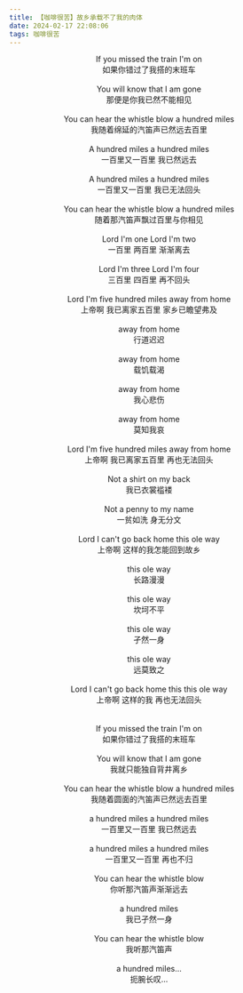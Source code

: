 ```yaml
---
title: 【咖啡很苦】故乡承载不了我的肉体
date: 2024-02-17 22:08:06
tags: 咖啡很苦
---
```


<center>If you missed the train I'm on</center>
<center>如果你错过了我搭的末班车</center>
<br>

<center>You will know that I am gone</center>
<center>那便是你我已然不能相见</center>
<br>

<center>You can hear the whistle blow a hundred miles</center>
<center>我随着绵延的汽笛声已然远去百里</center>
<br>

<center>A hundred miles a hundred miles</center>
<center>一百里又一百里 我已然远去</center>
<br>

<center>A hundred miles a hundred miles</center>
<center>一百里又一百里 我已无法回头</center>
<br>

<center>You can hear the whistle blow a hundred miles</center>
<center>随着那汽笛声飘过百里与你相见</center>
<br>

<center>Lord I'm one Lord I'm two</center>
<center>一百里 两百里 渐渐离去</center>
<br>

<center>Lord I'm three Lord I'm four</center>
<center>三百里 四百里 再不回头</center>
<br>

<center>Lord I'm five hundred miles away from home</center>
<center>上帝啊 我已离家五百里 家乡已瞻望弗及</center>
<br>

<center>away from home</center>
<center>行道迟迟</center>
<br>

<center>away from home</center>
<center>载饥载渴</center>
<br>

<center>away from home</center>
<center>我心悲伤</center>
<br>

<center>away from home</center>
<center>莫知我哀</center>
<br>

<center>Lord I'm five hundred miles away from home</center>
<center>上帝啊 我已离家五百里 再也无法回头</center>
<br>

<center>Not a shirt on my back</center>
<center>我已衣裳褴褛</center>
<br>

<center>Not a penny to my name</center>
<center>一贫如洗 身无分文</center>
<br>

<center>Lord I can't go back home this ole way</center>
<center>上帝啊 这样的我怎能回到故乡</center>
<br>

<center>this ole way</center>
<center>长路漫漫</center>
<br>

<center>this ole way</center>
<center>坎坷不平</center>
<br>

<center>this ole way</center>
<center>孑然一身</center>
<br>

<center>this ole way</center>
<center>远莫致之</center>
<br>

<center>Lord I can't go back home this this ole way</center>
<center>上帝啊 这样的我 再也无法回头</center>
<br>
<br>

<center>If you missed the train I'm on</center>
<center>如果你错过了我搭的末班车</center>
<br>

<center>You will know that I am gone</center>
<center>我就只能独自背井离乡</center>
<br>

<center>You can hear the whistle blow a hundred miles</center>
<center>我随着圆面的汽笛声已然远去百里</center>
<br>

<center>a hundred miles a hundred miles</center>
<center>一百里又一百里 我已然远去</center>
<br>

<center>a hundred miles a hundred miles</center>
<center>一百里又一百里 再也不归</center>
<br>

<center>You can hear the whistle blow</center>
<center>你听那汽笛声渐渐远去</center>
<br>

<center>a hundred miles</center>
<center>我已孑然一身</center>
<br>

<center>You can hear the whistle blow</center>
<center>我听那汽笛声</center>
<br>

<center>a hundred miles...</center>
<center>扼腕长叹...</center>
